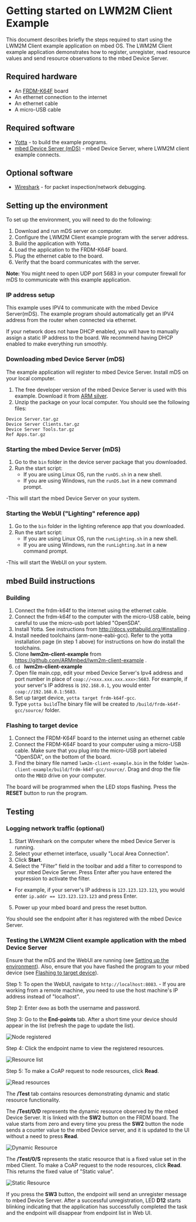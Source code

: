 # Getting started on LWM2M Client Example

This document describes briefly the steps required to start using the LWM2M Client example application on mbed OS. The LWM2M Client example application demonstrates how to register, unregister, read resource values and send resource observations to the mbed Device Server.

## Required hardware
* An [FRDM-K64F](http://developer.mbed.org/platforms/frdm-k64f/) board
* An ethernet connection to the internet
* An ethernet cable
* A micro-USB cable

## Required software

* [Yotta](http://docs.yottabuild.org/#installing) - to build the example programs.
* [mbed Device Server (mDS)](#download-mbed-device-server-mds) - mbed Device Server, where LWM2M client example connects. 

## Optional software
* [Wireshark](https://www.wireshark.org/) - for packet inspection/network debugging.

## Setting up the environment
To set up the environment, you will need to do the following:

1. Download and run mDS server on computer.
2. Configure the LWM2M Client example program with the server address.
3. Build the application with Yotta.
4. Load the application to the FRDM-K64F board.
5. Plug the ethernet cable to the board.
6. Verify that the board communicates with the server.

**Note:** You might need to open UDP port 5683 in your computer firewall for mDS to communicate with this example application.

### IP address setup

This example uses IPV4 to communicate with the mbed Device Server(mDS). The example program should automatically get an IPV4 address from the router when connected via ethernet.

If your network does not have DHCP enabled, you will have to manually assign a static IP address to the board. We recommend having DHCP enabled to make everything run smoothly.

### Downloading mbed Device Server (mDS)

The example application will register to mbed Device Server. Install mDS on your local computer.

1. The free developer version of the mbed Device Server is used with this example. Download it from [ARM silver](https://silver.arm.com/browse/SEN00).
2. Unzip the package on your local computer. You should see the following files:
```
Device Server.tar.gz
Device Server Clients.tar.gz
Device Server Tools.tar.gz
Ref Apps.tar.gz
```

### Starting the mbed Device Server (mDS)

1. Go to the `bin` folder in the device server package that you downloaded.
2. Run the start script:
    - If you are using Linux OS, run the `runDS.sh` in a new shell.
    - If you are using Windows, run the `runDS.bat` in a new command prompt.
		
-This will start the mbed Device Server on your system.
		
### Starting the WebUI ("Lighting" reference app)		
1. Go to the `bin` folder in the lighting reference app that you downloaded.
2. Run the start script:	
    - If you are using Linux OS, run the `runLighting.sh` in a new shell.	
    - If you are using Windows, run the `runLighting.bat` in a new command prompt.	
		
-This will start the WebUI on your system.	
		
## mbed Build instructions		
		
### Building		
1. Connect the frdm-k64f to the internet using the ethernet cable.	
2. Connect the frdm-k64f to the computer with the micro-USB cable, being careful to use the micro-usb port labled "OpenSDA".	
3. Install Yotta. See instructions from http://docs.yottabuild.org/#installing .
4. Install needed toolchains (arm-none-eabi-gcc). Refer to the yotta installation page (in step 1 above) for instructions on how do install the toolchains.
5. Clone **lwm2m-client-example** from https://github.com/ARMmbed/lwm2m-client-example .
6. `cd ` **lwm2m-client-example**
7. Open file main.cpp, edit your mbed Device Server's Ipv4 address and port number in place of `coap://<xxx.xxx.xxx.xxx>:5683`. For example, if your server's IP address is `192.168.0.1`, you would enter `coap://192.168.0.1:5683`.
8. Set up target device, `yotta target frdm-k64f-gcc`.
9. Type `yotta build`The binary file will be created to `/build/frdm-k64f-gcc/source/` folder.

### Flashing to target device

1. Connect the FRDM-K64F board to the internet using an ethernet cable
2. Connect the FRDM-K64F board to your computer using a micro-USB cable. Make sure that you plug into the micro-USB port labeled "OpenSDA", on the bottom of the board.
3. Find the binary file named `lwm2m-client-example.bin` in the folder `lwm2m-client-example/build/frdm-k64f-gcc/source/`. Drag and drop the file onto the `MBED` drive on your computer.

The board will be programmed when the LED stops flashing. Press the **RESET**  button to run the program.

## Testing

### Logging network traffic (optional)

1. Start Wireshark on the computer where the mbed Device Server is running.
2. Select your ethernet interface, usually "Local Area Connection".
3. Click **Start**.
4. Select the "Filter" field in the toolbar and add a filter to correspond to your mbed Device Server. Press Enter after you have entered the expression to activate the filter.
  - For example, if your server's IP address is `123.123.123.123`, you would enter `ip.addr == 123.123.123.123` and press Enter.
5. Power up your mbed board and press the reset button.

You should see the endpoint after it has registered with the mbed Device Server.

### Testing the LWM2M Client example application with the mbed Device Server

Ensure that the mDS and the WebUI are running (see [Setting up the environment](#setting-up-the-environment)). Also, ensure that you have flashed the program to your mbed device (see [Flashing to target device](#flashing-to-target-device)).

Step 1: To open the WebUI, navigate to `http://localhost:8083`.
    - If you are working from a remote machine, you need to use the host machine's IP address instead of "localhost".

Step 2: Enter `demo` as both the username and password.

Step 3: Go to the **End-points** tab. After a short time your device should appear in the list (refresh the page to update the list).

![Node registered](img/registered.jpg)

Step 4: Click the endpoint name to view the registered resources. 

![Resource list](img/endpoint_resources.jpg)

Step 5: To make a CoAP request to node resources, click **Read**.

![Read resources](img/read_resources.jpg)

The **/Test** tab contains resources demonstrating dynamic and static resource functionality. 

The **/Test/0/D** represents the dynamic resource observed by the mbed Device Server. It is linked with the **SW2** button on the FRDM board. The value starts from zero and every time you press the **SW2** button the node sends a counter value to the mbed Device server, and it is updated to the UI without a need to press **Read**.

![Dynamic Resource](img/dynamic_resource.jpg)

The **/Test/0/S** represents the static resource that is a fixed value set in the mbed Client. To make a CoAP request to the node resources, click **Read**. This returns the fixed value of "Static value".

![Static Resource](img/static_resource.jpg)

If you press the **SW3** button, the endpoint will send an unregister message to mbed Device Server. After a successful unregistration, LED **D12** starts blinking indicating that the application has successfully completed the task and the endpoint will disappear from endpoint list in Web UI.
